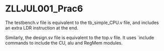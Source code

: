# ZLLJUL001_Prac6

The testbench.v file is equivalent to the tb_simple_CPU.v file, and includes an extra LDR instruction at the end.

Similarly, the design.sv file is equivalent to the top.v file. It uses `include commands to include the CU, alu and RegMem modules.
